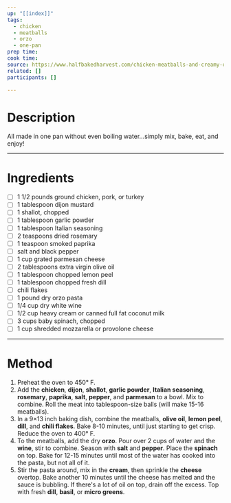 ```yaml
---
up: "[[index]]"
tags:
  - chicken
  - meatballs
  - orzo
  - one-pan
prep time: 
cook time: 
source: https://www.halfbakedharvest.com/chicken-meatballs-and-creamy-orzo/
related: []
participants: [] 

---
```

# Description
All made in one pan without even boiling water...simply mix, bake, eat, and enjoy!

---
# Ingredients
- [ ] 1 1/2 pounds ground chicken, pork, or turkey
- [ ] 1 tablespoon dijon mustard
- [ ] 1  shallot, chopped
- [ ] 1 tablespoon garlic powder
- [ ] 1 tablespoon Italian seasoning
- [ ] 2 teaspoons dried rosemary
- [ ] 1 teaspoon smoked paprika
- [ ] salt and black pepper
- [ ] 1 cup grated parmesan cheese
- [ ] 2 tablespoons extra virgin olive oil
- [ ] 1 tablespoon chopped lemon peel
- [ ] 1 tablespoon chopped fresh dill
- [ ] chili flakes
- [ ] 1 pound dry orzo pasta
- [ ] 1/4 cup dry white wine
- [ ] 1/2 cup heavy cream or canned full fat coconut milk
- [ ] 3 cups baby spinach, chopped
- [ ] 1 cup shredded mozzarella or provolone cheese

---
# Method
1. Preheat the oven to 450° F.
2. Add the **chicken**, **dijon**, **shallot**, **garlic powder**, **Italian seasoning**, **rosemary**, **paprika**, **salt**, **pepper**, and **parmesan** to a bowl. Mix to combine. Roll the meat into tablespoon-size balls (will make 15-16 meatballs).
3. In a 9×13 inch baking dish, combine the meatballs, **olive oil**, **lemon peel**, **dill**, and **chili flakes**. Bake 8-10 minutes, until just starting to get crisp. Reduce the oven to 400° F.
4. To the meatballs, add the dry **orzo**. Pour over 2 cups of water and the **wine**, stir to combine. Season with **salt** and **pepper**. Place the **spinach** on top. Bake for 12-15 minutes until most of the water has cooked into the pasta, but not all of it.
5. Stir the pasta around, mix in the **cream**, then sprinkle the **cheese** overtop. Bake another 10 minutes until the cheese has melted and the sauce is bubbling. If there's a lot of oil on top, drain off the excess. Top with fresh **dill**, **basil**, or **micro greens**.